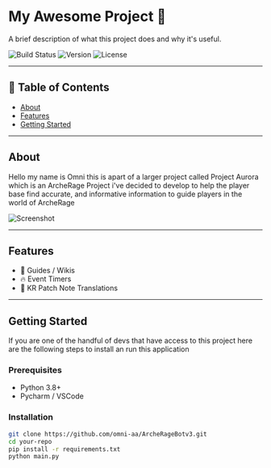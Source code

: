 # My Awesome Project 🚀

A brief description of what this project does and why it's useful.

![Build Status](https://img.shields.io/badge/build-passing-brightgreen)
![Version](https://img.shields.io/badge/version-3.0-blue)
![License](https://img.shields.io/badge/license-MIT-blue)

---

## 📖 Table of Contents
- [About](#about)
- [Features](#features)
- [Getting Started](#getting-started)

---

## About
Hello my name is Omni this is apart of a larger project called Project Aurora which is 
an ArcheRage Project i've decided to develop to help the player base find
accurate, and informative information to guide players in the world of ArcheRage

![Screenshot](https://i.ibb.co/7gPpkb3/image.png)

---

## Features
- 🌟 Guides / Wikis
- 🔥 Event Timers
- 🎉 KR Patch Note Translations

---

## Getting Started
If you are one of the handful of devs that have access to this project
here are the following steps to install an run this application

### Prerequisites
- Python 3.8+
- Pycharm / VSCode

### Installation
```bash
git clone https://github.com/omni-aa/ArcheRageBotv3.git
cd your-repo
pip install -r requirements.txt
python main.py
